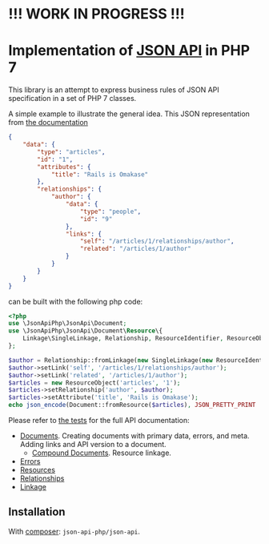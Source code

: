 # !!! WORK IN PROGRESS !!!


# Implementation of [JSON API](http://jsonapi.org) in PHP 7
This library is an attempt to express business rules of JSON API specification in a set of PHP 7 classes.

A simple example to illustrate the general idea. This JSON representation from
[the documentation](http://jsonapi.org/format/#document-resource-objects)
<!-- name=my_json -->
```json
{
    "data": {
        "type": "articles",
        "id": "1",
        "attributes": {
            "title": "Rails is Omakase"
        },
        "relationships": {
            "author": {
                "data": {
                    "type": "people",
                    "id": "9"
                },
                "links": {
                    "self": "/articles/1/relationships/author",
                    "related": "/articles/1/author"
                }
            }
        }
    }
}
```
can be built with the following php code:
<!-- assert=output expect=my_json -->
```php
<?php
use \JsonApiPhp\JsonApi\Document;
use \JsonApiPhp\JsonApi\Document\Resource\{
    Linkage\SingleLinkage, Relationship, ResourceIdentifier, ResourceObject
};

$author = Relationship::fromLinkage(new SingleLinkage(new ResourceIdentifier('people', '9')));
$author->setLink('self', '/articles/1/relationships/author');
$author->setLink('related', '/articles/1/author');
$articles = new ResourceObject('articles', '1');
$articles->setRelationship('author', $author);
$articles->setAttribute('title', 'Rails is Omakase');
echo json_encode(Document::fromResource($articles), JSON_PRETTY_PRINT | JSON_UNESCAPED_SLASHES);
```

Please refer to [the tests](./test) for the full API documentation:
* [Documents](./test/Document/DocumentTest.php). Creating documents with primary data, errors, and meta. 
Adding links and API version to a document.
    * [Compound Documents](./test/Document/CompoundDocumentTest.php). Resource linkage.
* [Errors](./test/Document/ErrorTest.php)
* [Resources](./test/Document/Resource/ResourceTest.php)
* [Relationships](./test/Document/Resource/Relationship/RelationshipTest.php)
* [Linkage](./test/Document/Resource/Relationship/LinkageTest.php)

## Installation
With [composer](https://getcomposer.org/): `json-api-php/json-api`.

